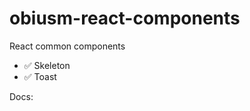 # obiusm-react-components

React common components

- :white_check_mark: Skeleton
- :white_check_mark: Toast

Docs:
